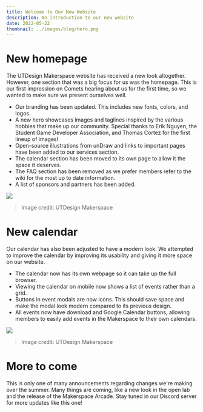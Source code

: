 ```yaml
---
title: Welcome to Our New Website
description: An introduction to our new website
date: 2022-05-22
thumbnail: ../images/blog/hero.png
---
```


<!---
Make sure you follow these rules while writing:
1) Make sure your date follows the YEAR-MONTH-DAY format, preferably with leading zeroes.
2) Only use H2 (##) or lower level headers.
3) Follow up images (![](URL)) with image credits (> Image credit: UTDesign Makerspace).

Some notes:
• H1 (#) and H2 (##) have the same font-size to avoid conflicting with the title of the page.
-->

# New homepage

The UTDesign Makerspace website has received a new look altogether. However, one section that was a big focus for us was the homepage. This is our first impression on Comets hearing about us for the first time, so we wanted to make sure we present ourselves well.

- Our branding has been updated. This includes new fonts, colors, and logos.
- A new hero showcases images and taglines inspired by the various hobbies that make up our community. Special thanks to Erik Nguyen, the Student Game Developer Association, and Thomas Cortez for the first lineup of images!
- Open-source illustrations from unDraw and links to important pages have been added to our services section.
- The calendar section has been moved to its own page to allow it the space it deserves.
- The FAQ section has been removed as we prefer members refer to the wiki for the most up to date information.
- A list of sponsors and partners has been added.

![](https://i.imgur.com/cpwomfj.png)

> Image credit: UTDesign Makerspace

# New calendar

Our calendar has also been adjusted to have a modern look. We attempted to improve the calendar by improving its usability and giving it more space on our website.

- The calendar now has its own webpage so it can take up the full browser.
- Viewing the calendar on mobile now shows a list of events rather than a grid.
- Buttons in event modals are now icons. This should save space and make the modal look modern compared to its previous design.
- All events now have download and Google Calendar buttons, allowing members to easily add events in the Makerspace to their own calendars.

![](https://i.imgur.com/o85NEAG.png)

> Image credit: UTDesign Makerspace

# More to come

This is only one of many announcements regarding changes we're making over the summer. Many things are coming, like a new look in the open lab and the release of the Makerspace Arcade. Stay tuned in our Discord server for more updates like this one!
